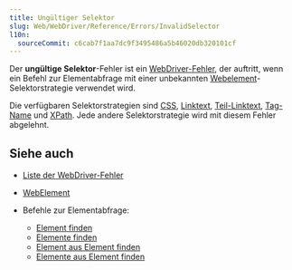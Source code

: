 ```yaml
---
title: Ungültiger Selektor
slug: Web/WebDriver/Reference/Errors/InvalidSelector
l10n:
  sourceCommit: c6cab7f1aa7dc9f3495486a5b46020db320101cf
---
```


Der **ungültige Selektor**-Fehler ist ein [WebDriver-Fehler](/de/docs/Web/WebDriver/Reference/Errors), der auftritt, wenn ein Befehl zur Elementabfrage mit einer unbekannten [Webelement](/de/docs/Web/WebDriver/Reference/WebElement)-Selektorstrategie verwendet wird.

Die verfügbaren Selektorstrategien sind [CSS](/de/docs/Web/WebDriver/Reference/WebElement#css-selector), [Linktext](/de/docs/Web/WebDriver/Reference/WebElement#link-text-selector), [Teil-Linktext](/de/docs/Web/WebDriver/Reference/WebElement#partial-link-text-selector), [Tag-Name](/de/docs/Web/WebDriver/Reference/WebElement#tag-name-selector) und [XPath](/de/docs/Web/WebDriver/Reference/WebElement#tag-name-selector). Jede andere Selektorstrategie wird mit diesem Fehler abgelehnt.

## Siehe auch

- [Liste der WebDriver-Fehler](/de/docs/Web/WebDriver/Reference/Errors)
- [WebElement](/de/docs/Web/WebDriver/Reference/WebElement)
- Befehle zur Elementabfrage:

  - [Element finden](/de/docs/Web/WebDriver/Reference/Commands/FindElement)
  - [Elemente finden](/de/docs/Web/WebDriver/Reference/Commands/FindElements)
  - [Element aus Element finden](/de/docs/Web/WebDriver/Reference/Commands/FindElementFromElement)
  - [Elemente aus Element finden](/de/docs/Web/WebDriver/Reference/Commands/FindElementsFromElement)
